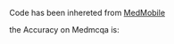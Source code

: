 Code has been inhereted from [MedMobile](https://github.com/nyuolab/MedMobile/tree/main/Evaluation)

the Accuracy on Medmcqa is:
